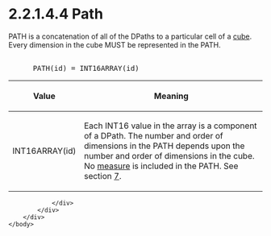 <html dir="LTR" xmlns:mshelp="http://msdn.microsoft.com/mshelp" xmlns:ddue="http://ddue.schemas.microsoft.com/authoring/2003/5" xmlns:xlink="http://www.w3.org/1999/xlink" xmlns:tool="http://www.microsoft.com/tooltip">
    <head>
        <meta http-equiv="Content-Type" content="text/html; CHARSET=utf-8"></meta>
        <meta name="save" content="history"></meta>
        <title>2.2.1.4.4 Path</title>
        <xml>
            <mshelp:toctitle title="2.2.1.4.4 Path"></mshelp:toctitle>
            <mshelp:rltitle title="[MS-SSAS8]: Path"></mshelp:rltitle>
            <mshelp:keyword index="A" term="ad93a4f0-f266-432d-adad-1fafd5531e06"></mshelp:keyword>
            <mshelp:attr name="DCSext.ContentType" value="open specification"></mshelp:attr>
            <mshelp:attr name="AssetID" value="ad93a4f0-f266-432d-adad-1fafd5531e06"></mshelp:attr>
            <mshelp:attr name="TopicType" value="kbRef"></mshelp:attr>
            <mshelp:attr name="DCSext.Title" value="[MS-SSAS8]: Path" />
        </xml>
    </head>
    <body>
        <div id="header">
            <h1 class="heading">2.2.1.4.4 Path</h1>
        </div>
        <div id="mainSection">
            <div id="mainBody">
                <div id="allHistory" class="saveHistory"></div>
                <div id="sectionSection0" class="section" name="collapseableSection">
                    

<p>PATH is a concatenation of all of the DPaths to a particular
cell of a <a href="c527450b-f5bd-424b-8c98-ba6365288f35.htm#gt_a0c8d97b-322c-4117-8525-37e5f26751e7">cube</a>. Every
dimension in the cube MUST be represented in the PATH.</p>

<dl>
<dd>
<div><pre>            
 PATH(id) = INT16ARRAY(id)
</pre></div>
</dd></dl>

<table>
 <thead>
  <tr>
   <th>
   <p>Value</p>
   </th>
   <th>
   <p>Meaning</p>
   </th>
  </tr>
 </thead>
 <tr>
  <td>
  <p>INT16ARRAY(id)</p>
  </td>
  <td>
  <p>Each INT16 value in the array is a component of a
  DPath. The number and order of dimensions in the PATH depends upon the number
  and order of dimensions in the cube. No <a href="c527450b-f5bd-424b-8c98-ba6365288f35.htm#gt_70548cb6-ef0e-4f2a-8e34-7293a9df8998">measure</a> is included in
  the PATH. See section <a href="d7582073-3671-4ed8-a296-b5638dc7bff7.htm">7</a>.</p>
  </td>
 </tr>
</table>

<p> </p>


                </div>
            </div>
        </div>
    </body>
</html>